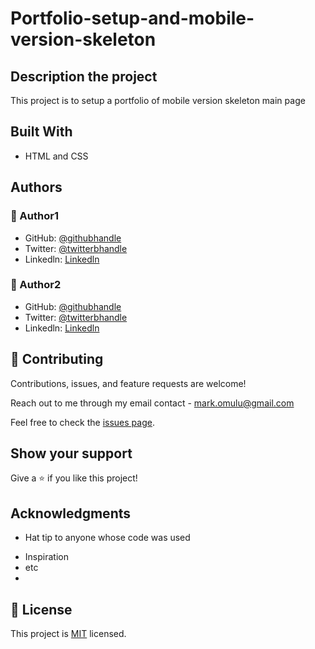 # Portfolio-setup-and-mobile-version-skeleton

## Description the project
This project is to setup a portfolio of mobile version skeleton main page

## Built With
* HTML and CSS

## Authors

### 👤 Author1
- GitHub: [@githubhandle](https://github.com/githubhandle)
- Twitter: [@twitterbhandle](https://twitter.com/twitterhandle)
- Linkedln: [Linkedln](https://linkedin.com/in/linkedinhandle)

### 👤 Author2
- GitHub: [@githubhandle](https://github.com/githubhandle)
- Twitter: [@twitterbhandle](https://twitter.com/twitterhandle)
- Linkedln: [Linkedln](https://linkedin.com/in/linkedinhandle)

## 🤝 Contributing

Contributions, issues, and feature requests are welcome!

Reach out to me through my email contact - mark.omulu@gmail.com

Feel free to check the [issues page](https://github.com/microverseinc/readme-template/issues).
## Show your support

Give a ⭐️ if you like this project!

## Acknowledgments

* Hat tip to anyone whose code was used
- Inspiration
- etc
- 
## 📝 License

This project is [MIT](https://github.com/microverseinc/readme-template/blob/master/MIT.md) licensed.